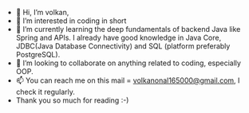 - 👋 Hi, I’m volkan,
- 👀 I’m interested in coding in short
- 🌱 I’m currently learning the deep fundamentals of backend Java like Spring and APIs. I already have good knowledge in Java Core, JDBC(Java Database Connectivity) and SQL (platform preferably PostgreSQL).
- 💞️ I’m looking to collaborate on anything related to coding, especially OOP.
- 📫 You can reach me on this mail = volkanonal165000@gmail.com, I check it regularly.
- Thank you so much for reading :-)
